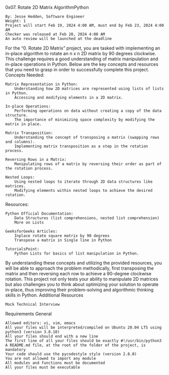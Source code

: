  0x07. Rotate 2D Matrix
AlgorithmPython

    By: Jesse Hedden, Software Engineer
    Weight: 1
    Project will start Feb 19, 2024 4:00 AM, must end by Feb 23, 2024 4:00 AM
    Checker was released at Feb 20, 2024 4:00 AM
    An auto review will be launched at the deadline

For the “0. Rotate 2D Matrix” project, you are tasked with implementing an in-place algorithm to rotate an n x n 2D matrix by 90 degrees clockwise. This challenge requires a good understanding of matrix manipulation and in-place operations in Python. Below are the key concepts and resources that you need to grasp in order to successfully complete this project.
Concepts Needed:

    Matrix Representation in Python:
        Understanding how 2D matrices are represented using lists of lists in Python.
        Accessing and modifying elements in a 2D matrix.

    In-place Operations:
        Performing operations on data without creating a copy of the data structure.
        The importance of minimizing space complexity by modifying the matrix in place.

    Matrix Transposition:
        Understanding the concept of transposing a matrix (swapping rows and columns).
        Implementing matrix transposition as a step in the rotation process.

    Reversing Rows in a Matrix:
        Manipulating rows of a matrix by reversing their order as part of the rotation process.

    Nested Loops:
        Using nested loops to iterate through 2D data structures like matrices.
        Modifying elements within nested loops to achieve the desired rotation.

Resources:

    Python Official Documentation:
        Data Structures (list comprehensions, nested list comprehension)
        More on Lists

    GeeksforGeeks Articles:
        Inplace rotate square matrix by 90 degrees
        Transpose a matrix in Single line in Python

    TutorialsPoint:
        Python Lists for basics of list manipulation in Python.

By understanding these concepts and utilizing the provided resources, you will be able to approach the problem methodically, first transposing the matrix and then reversing each row to achieve a 90-degree clockwise rotation. This project not only tests your ability to manipulate 2D matrices but also challenges you to think about optimizing your solution to operate in-place, thus improving their problem-solving and algorithmic thinking skills in Python.
Additional Resources

    Mock Technical Interview

Requirements
General

    Allowed editors: vi, vim, emacs
    All your files will be interpreted/compiled on Ubuntu 20.04 LTS using python3 (version 3.8.10)
    All your files should end with a new line
    The first line of all your files should be exactly #!/usr/bin/python3
    A README.md file, at the root of the folder of the project, is mandatory
    Your code should use the pycodestyle style (version 2.8.0)
    You are not allowed to import any module
    All modules and functions must be documented
    All your files must be executable


